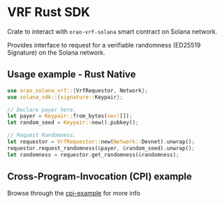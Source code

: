 # VRF Rust SDK

Crate to interact with `orao-vrf-solana` smart contract on Solana network.

Provides interface to request for a verifiable randomness (ED25519 Signature) on the Solana network.

## Usage example - Rust Native

```rust
use orao_solana_vrf::{VrfRequestor, Network};
use solana_sdk::{signature::Keypair};

// Declare payer here.
let payer = Keypair::from_bytes(vec![]);
let random_seed = Keypair::new().pubkey();

// Request Randomness.
let requestor = VrfRequestor::new(Network::Devnet).unwrap();
requestor.request_randomness(&payer, &random_seed).unwrap();
let randomness = requestor.get_randomness(&randomness);
```

## Cross-Program-Invocation (CPI) example
Browse through the [cpi-example](https://github.com/orao-network/solana-vrf/tree/master/rust/cpi-example) for more info